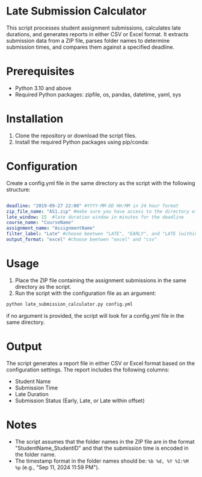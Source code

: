 # Late Submission Calculator

This script processes student assignment submissions, calculates late durations, and generates reports in either CSV or Excel format. It extracts submission data from a ZIP file, parses folder names to determine submission times, and compares them against a specified deadline.

# Prerequisites

- Python 3.10 and above
- Required Python packages: zipfile, os, pandas, datetime, yaml, sys


# Installation

1. Clone the repository or download the script files.
2. Install the required Python packages using pip/conda:

# Configuration

Create a config.yml file in the same directory as the script with the following structure:
    
```yaml

deadline: "2019-09-27 22:00" #YYYY-MM-DD HH:MM in 24 hour format
zip_file_name: "AS1.zip" #make sure you have access to the directory of the zip file
late_window: 15  #late duration window in minutes for the deadline
course_name: "CourseName"
assignment_name: "AssignmentName"
filter_label: "Late" #choose beetwen "LATE", "EARLY", and "LATE (within offset)"
output_format: "excel" #choose beetwen "excel" and "csv"

```

# Usage

1. Place the ZIP file containing the assignment submissions in the same directory as the script.
2. Run the script with the configuration file as an argument:

```bash
python late_submission_calculator.py config.yml
```

if no argument is provided, the script will look for a config.yml file in the same directory.

# Output

The script generates a report file in either CSV or Excel format based on the configuration settings. The report includes the following columns:

- Student Name
- Submission Time
- Late Duration
- Submission Status (Early, Late, or Late within offset)

# Notes

- The script assumes that the folder names in the ZIP file are in the format "StudentName_StudentID" and that the submission time is encoded in the folder name.
- The timestamp format in the folder names should be: `%b %d, %Y %I:%M %p` (e.g., "Sep 11, 2024 11:59 PM").
